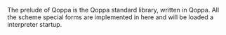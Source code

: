 The prelude of Qoppa is the Qoppa standard library, written in Qoppa. All the scheme special forms are implemented in here and will be loaded a interpreter startup.